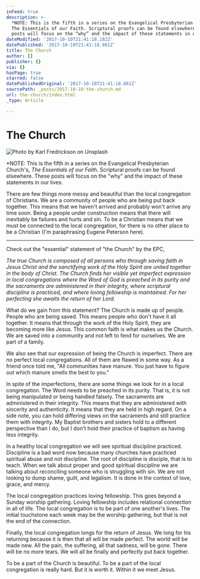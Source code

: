 ```yaml
---
inFeed: true
description: >-
  *NOTE: This is the fifth in a series on the Evangelical Presbyterian Church’s,
  The Essentials of our Faith. Scriptural proofs can be found elsewhere. These
  posts will focus on the “why” and the impact of these statements in our lives.
dateModified: '2017-10-10T21:41:18.182Z'
datePublished: '2017-10-10T21:41:18.861Z'
title: The Church
author: []
publisher: {}
via: {}
hasPage: true
starred: false
datePublishedOriginal: '2017-10-10T21:41:18.861Z'
sourcePath: _posts/2017-10-10-the-church.md
url: the-church/index.html
_type: Article

---
```

# The Church
![Photo by Karl Fredrickson on Unsplash](https://the-grid-user-content.s3-us-west-2.amazonaws.com/04cb544b-69ff-435c-8288-5641604f886f.jpg)

\*NOTE: This is the fifth in a series on the Evangelical Presbyterian Church's, _The Essentials of our Faith_. Scriptural proofs can be found elsewhere. These posts will focus on the "why" and the impact of these statements in our lives.

There are few things more messy and beautiful than the local congregation of Christians. We are a community of people who are being put back together. This means that we haven't arrived and probably won't arrive any time soon. Being a people under construction means that there will inevitably be failures and hurts and sin. To be a Christian means that we must be connected to the local congregation, for there is no other place to be a Christian (I'm paraphrasing Eugene Peterson here). 

---

Check out the "essential" statement of "the Church" by the EPC, 

_The true Church is composed of all persons who through saving faith in Jesus
Christ and the sanctifying work of the Holy Spirit are united together in the
body of Christ. The Church finds her visible yet imperfect expression in local
congregations where the Word of God is preached in its purity and the
sacraments are administered in their integrity, where scriptural discipline is
practiced, and where loving fellowship is maintained. For her perfecting she
awaits the return of her Lord._

What do we gain from this statement? The Church is made up of people. People who are being saved. This means people who don't have it all together. It means that through the work of the Holy Spirit, they are becoming more like Jesus. This common faith is what makes us the Church. We are saved into a community and not left to fend for ourselves. We are part of a family. 

We also see that our expression of being the Church is imperfect. There are no perfect local congregations. All of them are flawed in some way. As a friend once told me, "All communities have manure. You just have to figure out which manure smells the best to you." 

In spite of the imperfections, there are some things we look for in a local congregation. The Word needs to be preached in its purity. That is, it is not being manipulated or being handled falsely. The sacraments are administered in their integrity. This means that they are administered with sincerity and authenticity. It means that they are held in high regard. On a side note, you can hold differing views on the sacraments and still practice them with integrity. My Baptist brothers and sisters hold to a different perspective than I do, but I don't hold their practice of baptism as having less integrity. 

In a healthy local congregation we will see spiritual discipline practiced. Discipline is a bad word now because many churches have practiced spiritual abuse and not discipline. The root of discipline is disciple, that is to teach. When we talk about proper and good spiritual discipline we are talking about reconciling someone who is struggling with sin. We are not looking to dump shame, guilt, and legalism. It is done in the context of love, grace, and mercy. 

The local congregation practices loving fellowship. This goes beyond a Sunday worship gathering. Loving fellowship includes relational connection in all of life. The local congregation is to be part of one another's lives. The initial touchstone each week may be the worship gathering, but that is not the end of the connection. 

Finally, the local congregation longs for the return of Jesus. We long for his returning because it is then that all will be made perfect. The world will be made new. All the pain, the suffering, all that sadness, will be gone. There will be no more tears. We will all be finally and perfectly put back together. 

To be a part of the Church is beautiful. To be a part of the local congregation is really hard. But it is worth it. Within it we meet Jesus.